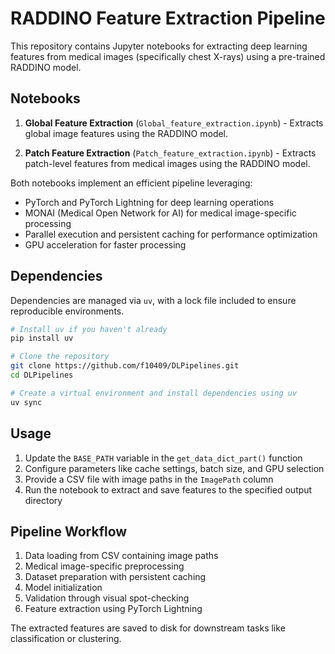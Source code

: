 # RADDINO Feature Extraction Pipeline

This repository contains Jupyter notebooks for extracting deep learning features from medical images (specifically chest X-rays) using a pre-trained RADDINO model.

## Notebooks

1. **Global Feature Extraction** (`Global_feature_extraction.ipynb`) - Extracts global image features using the RADDINO model.

2. **Patch Feature Extraction** (`Patch_feature_extraction.ipynb`) - Extracts patch-level features from medical images using the RADDINO model.

Both notebooks implement an efficient pipeline leveraging:
- PyTorch and PyTorch Lightning for deep learning operations
- MONAI (Medical Open Network for AI) for medical image-specific processing
- Parallel execution and persistent caching for performance optimization
- GPU acceleration for faster processing

## Dependencies

Dependencies are managed via `uv`, with a lock file included to ensure reproducible environments.

```bash
# Install uv if you haven't already
pip install uv

# Clone the repository
git clone https://github.com/f10409/DLPipelines.git
cd DLPipelines

# Create a virtual environment and install dependencies using uv
uv sync
```

## Usage

1. Update the `BASE_PATH` variable in the `get_data_dict_part()` function
2. Configure parameters like cache settings, batch size, and GPU selection
3. Provide a CSV file with image paths in the `ImagePath` column
4. Run the notebook to extract and save features to the specified output directory

## Pipeline Workflow

1. Data loading from CSV containing image paths
2. Medical image-specific preprocessing 
3. Dataset preparation with persistent caching
4. Model initialization
5. Validation through visual spot-checking
6. Feature extraction using PyTorch Lightning

The extracted features are saved to disk for downstream tasks like classification or clustering.
